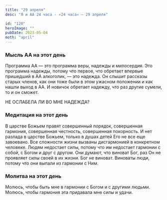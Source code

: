```yaml
---
title: "29 апреля"
desc: "Я и АА 24 часа - «24 часа» — 29 апреля"

id: "120"
heroImage: ""
pubDate: 2023-05-04
moth: "april"
---
```


### Мысль АА на этот день

Программа АА — это программа веры, надежды и милосердия. Это программа
надежды, потому что первое, что обретает впервые пришедший в АА алкоголик, —
это надежда. Он слышит рассказы старых членов, как они тоже были в этом
ужасном положении и как нашли выход в АА. И новичок обретает надежду, что раз
другие сумели, то и он сможет.

НЕ ОСЛАБЕЛА ЛИ ВО МНЕ НАДЕЖДА?

### Медитация на этот день

В царстве Божьем правят совершенный порядок, совершенная гармония, совершенная
честность, совершенная покорность. И нет разлада в царстве Божьем, только в
душах детей Его не все еще завоевано. Все сложности жизни вызваны дисгармонией
в конкретном человеке. Людям недостает силы, потому что им недостает гармонии
с собой, с Богом и друг с другом. Они думают, что виноват Бог, раз Он не
проявляет силы своей в их жизни. Бог не виноват. Виноваты люди, потому что они
выпали из гармонии с Ним.

### Молитва на этот день

Молюсь, чтобы быть мне в гармонии с Богом и с другими людьми. Молюсь, чтобы
гармония эта придавала мне силы и удачи.
